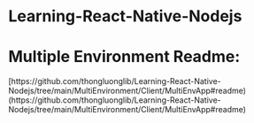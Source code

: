 # Learning-React-Native-Nodejs

<h1>Multiple Environment Readme:</h1> [https://github.com/thongluonglib/Learning-React-Native-Nodejs/tree/main/MultiEnvironment/Client/MultiEnvApp#readme)(https://github.com/thongluonglib/Learning-React-Native-Nodejs/tree/main/MultiEnvironment/Client/MultiEnvApp#readme)
